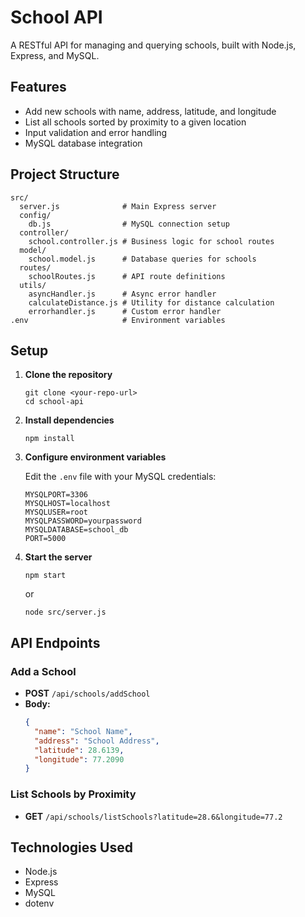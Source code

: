 # School API

A RESTful API for managing and querying schools, built with Node.js, Express, and MySQL.

## Features

- Add new schools with name, address, latitude, and longitude
- List all schools sorted by proximity to a given location
- Input validation and error handling
- MySQL database integration

## Project Structure

```
src/
  server.js              # Main Express server
  config/
    db.js                # MySQL connection setup
  controller/
    school.controller.js # Business logic for school routes
  model/
    school.model.js      # Database queries for schools
  routes/
    schoolRoutes.js      # API route definitions
  utils/
    asyncHandler.js      # Async error handler
    calculateDistance.js # Utility for distance calculation
    errorhandler.js      # Custom error handler
.env                     # Environment variables
```

## Setup

1. **Clone the repository**

   ```
   git clone <your-repo-url>
   cd school-api
   ```

2. **Install dependencies**

   ```
   npm install
   ```

3. **Configure environment variables**

   Edit the `.env` file with your MySQL credentials:

   ```
   MYSQLPORT=3306
   MYSQLHOST=localhost
   MYSQLUSER=root
   MYSQLPASSWORD=yourpassword
   MYSQLDATABASE=school_db
   PORT=5000
   ```

4. **Start the server**

   ```
   npm start
   ```
   or
   ```
   node src/server.js
   ```

## API Endpoints

### Add a School

- **POST** `/api/schools/addSchool`
- **Body:**  
  ```json
  {
    "name": "School Name",
    "address": "School Address",
    "latitude": 28.6139,
    "longitude": 77.2090
  }
  ```

### List Schools by Proximity

- **GET** `/api/schools/listSchools?latitude=28.6&longitude=77.2`

## Technologies Used

- Node.js
- Express
- MySQL
- dotenv

